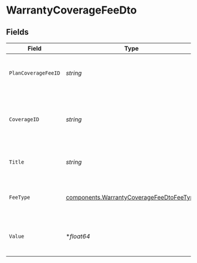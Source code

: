 # WarrantyCoverageFeeDto


## Fields

| Field                                                                                                | Type                                                                                                 | Required                                                                                             | Description                                                                                          | Example                                                                                              |
| ---------------------------------------------------------------------------------------------------- | ---------------------------------------------------------------------------------------------------- | ---------------------------------------------------------------------------------------------------- | ---------------------------------------------------------------------------------------------------- | ---------------------------------------------------------------------------------------------------- |
| `PlanCoverageFeeID`                                                                                  | *string*                                                                                             | :heavy_check_mark:                                                                                   | Unique identifier of the plan coverage fee                                                           |                                                                                                      |
| `CoverageID`                                                                                         | *string*                                                                                             | :heavy_check_mark:                                                                                   | Unique identifier of the warranty coverage fee's coverage                                            |                                                                                                      |
| `Title`                                                                                              | *string*                                                                                             | :heavy_check_mark:                                                                                   | Title of the warranty coverage fee                                                                   | Transaction Fee                                                                                      |
| `FeeType`                                                                                            | [components.WarrantyCoverageFeeDtoFeeType](../../models/components/warrantycoveragefeedtofeetype.md) | :heavy_check_mark:                                                                                   | Type of fee for the warranty coverage fee.                                                           | TRANSACTION_FEE                                                                                      |
| `Value`                                                                                              | **float64*                                                                                           | :heavy_minus_sign:                                                                                   | Value used of the warranty coverage fee.                                                             |                                                                                                      |